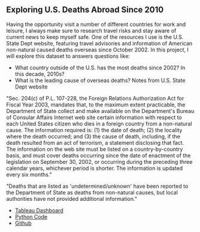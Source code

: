 ## Exploring U.S. Deaths Abroad Since 2010
Having the opportunity visit a number of different countries for work and leisure, I always make sure to research travel risks and stay aware of current news to keep myself safe. One of the resources I use is the U.S. State Dept website, featuring travel advisories and information of American non-natural caused deaths overseas since October 2002. In this project, I will explore this dataset to answers questions like:

* What country outside of the U.S. has the most deaths since 2002? In this decade, 2010s?
* What is the leading cause of overseas deaths?
Notes from U.S. State Dept website

"Sec. 204(c) of P.L. 107-228, the Foreign Relations Authorization Act for Fiscal Year 2003, mandates that, to the maximum extent practicable, the Department of State collect and make available on the Department's Bureau of Consular Affairs Internet web site certain information with respect to each United States citizen who dies in a foreign country from a non-natural cause. The information required is: (1) the date of death; (2) the locality where the death occurred; and (3) the cause of death, including, if the death resulted from an act of terrorism, a statement disclosing that fact. The information on the web site must be listed on a country-by-country basis, and must cover deaths occurring since the date of enactment of the legislation on September 30, 2002, or occurring during the preceding three calendar years, whichever period is shorter. The information is updated every six months."

"Deaths that are listed as 'undetermined/unknown' have been reported to the Department of State as deaths from non-natural causes, but local authorities have not provided additional information."

* [Tableau Dashboard](https://public.tableau.com/profile/ethan.panal#!/vizhome/DeathsAbroad/Dashboard2)
* [Python Code](https://github.com/epanal/epanal.github.io/blob/master/Exploring%20American%20Deaths%20Abroad/deathsAbroad.ipynb)
* [Github](https://github.com/epanal/epanal.github.io/tree/master/Exploring%20American%20Deaths%20Abroad)
